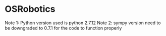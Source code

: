 # OSRobotics

Note 1: Python version used is python 2.7.12
Note 2: sympy version need to be downgraded to 0.7.1 for the code to function properly
